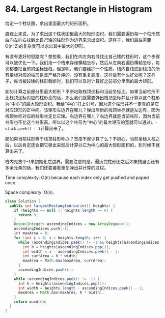 # 84. Largest Rectangle in Histogram

给定一个柱状图，求出里面最大的矩形面积。

直观上来说，为了求出这个柱状图里最大的矩形面积，我们需要遍历每一个柱形然后向左向右找到比自己矮的柱形作为边界来求出面积。这样子，我们最后需要O(n^2)的复杂度可以求出其中最大的矩形。

有没有更好的思路呢？想想看，我们在向左向右寻找比自己矮的柱形时，这个步骤可以被优化一下。我们用一个栈来存储横轴坐标，然后从左向右遍历横轴坐标，每次都要把当前的坐标压栈。但是呢，我们要维护一个性质，栈内自栈底到栈顶的所有坐标对应的柱形是呈严格升序的，没有重复高度。这样做有什么好处呢？这样子，每当被较矮的柱形截断时，我们可以及时计算好之前部分里面的最大矩形。

如何计算之前部分里最大矩形？不断地取栈顶坐标和当前坐标比。如果当前柱形不比栈顶坐标对应的柱形高的话，那么我们就需要弹出栈顶坐标并且计算以这个柱形为“中心”的最大矩形面积。我给“中心”打上引号，因为这个柱形并不一定真的是它对应矩形的正中间。该矩形左边界在哪儿？弹出后新的栈顶坐标就是左边界，因为栈顶坐标对应的柱形肯定比它矮。右边界在哪儿？右边界就是当前柱形，因为当前柱形也不比这个柱形高。所以以这个柱形为“中心”的最大矩形的宽就可以通过`i - stack.peek() - 1`计算出来了。

那如果当前柱形等于栈顶柱形咋办？宽度不就少算了么？不担心，当前坐标入栈之后，以后肯定还会把它弹出来然后计算以它为中心的最大矩形面积的，到时候不就算出来了。

栈内先放个-1来初始化左边界。需要注意的是，遍历完柱形图之后如果栈里面还有多余元素的话，我们还要接着重复弹出并计算的过程。

Time complexity: O(n) because each index only get pushed and poped once.

Space complexity: O(n).

```java
class Solution {
  public int largestRectangleArea(int[] heights) {
    if (heights == null || heights.length == 0) {
      return 0;
    }
    Deque<Integer> ascendingIndices = new ArrayDeque<>();
    ascendingIndices.push(-1);
    int maxArea = 0;
    for (int i = 0; i < heights.length; i++) {
      while (ascendingIndices.peek() != -1 && heights[ascendingIndices.peek()] >= heights[i]) {
        int h = heights[ascendingIndices.pop()];
        int width = i - ascendingIndices.peek() - 1;
        int currArea = h * width;
        maxArea = Math.max(maxArea, currArea);
      }
      ascendingIndices.push(i);
    }
    while (ascendingIndices.peek() != -1) {
      int h = heights[ascendingIndices.pop()];
      int width = heights.length - ascendingIndices.peek() - 1;
      maxArea = Math.max(maxArea, h * width);
    }
    return maxArea;
  }
}
```
